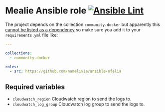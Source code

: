 # Mealie Ansible role [![Ansible Lint](https://github.com/namelivia/ansible-ofelia/actions/workflows/ansible-lint.yml/badge.svg)](https://github.com/namelivia/ansible-ofelia/actions/workflows/ansible-lint.yml)

The project depends on the collection `community.docker` but apparently this [cannot be listed as a dependency](https://github.com/ansible/ansible/issues/62847) so make sure you add it to your `requirements.yml` file like:

```yml
---

collections:
  - community.docker

roles:
  - src: https://github.com/namelivia/ansible-ofelia
```

## Required variables
 - `cloudwatch_region` Cloudwatch region to send the logs to.
 - `cloudwatch_log_group` Cloudwatch log group to send the logs to.
